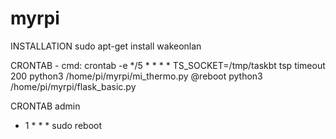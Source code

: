 # myrpi
INSTALLATION
sudo apt-get install wakeonlan

CRONTAB - cmd: crontab -e
*/5 * * * * TS_SOCKET=/tmp/taskbt tsp timeout 200 python3 /home/pi/myrpi/mi_thermo.py
@reboot python3 /home/pi/myrpi/flask_basic.py

CRONTAB admin
* 1 * * * sudo reboot
